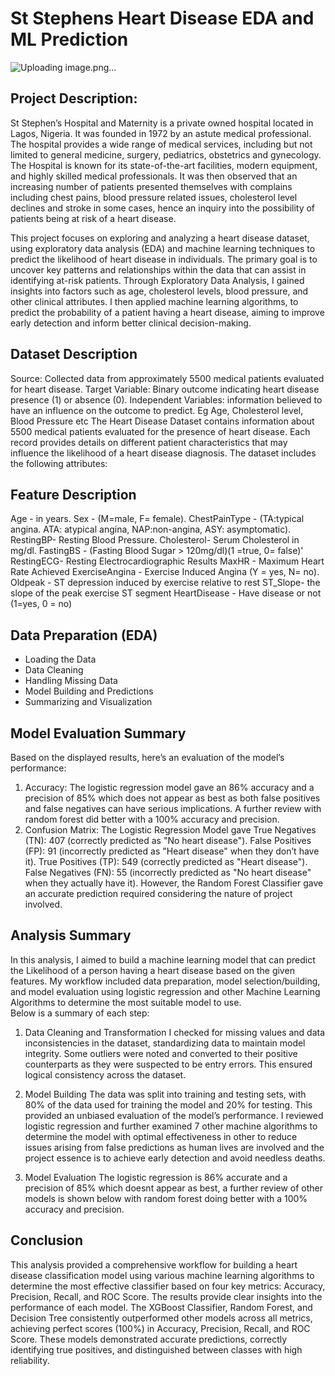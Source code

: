 # St Stephens Heart Disease EDA and ML Prediction

![Uploading image.png…]()


## Project Description:
St Stephen’s Hospital and Maternity is a private owned hospital located in Lagos, Nigeria. It was founded in 1972 by an astute medical professional. The hospital provides a wide range of medical services, including but not limited to general medicine, surgery, pediatrics, obstetrics and gynecology. The Hospital is known for its state-of-the-art facilities, modern equipment, and highly skilled medical professionals. 
It was then observed that an increasing number of patients presented themselves with complains including chest pains, blood pressure related issues, cholesterol level declines and stroke in some cases,  hence an inquiry into the possibility of patients being at risk of a heart disease. 

This project focuses on exploring and analyzing a heart disease dataset, using exploratory data analysis (EDA) and machine learning techniques to predict the likelihood of heart disease in individuals. 
The primary goal is to uncover key patterns and relationships within the data that can assist in identifying at-risk patients. Through Exploratory Data Analysis, I gained insights into factors such as age, cholesterol levels, blood pressure, and other clinical attributes. I then applied machine learning algorithms, to predict the probability of a patient having a heart disease, aiming to improve early detection and inform better clinical decision-making.

## Dataset Description
Source: Collected data from approximately 5500 medical patients evaluated for heart disease.
Target Variable: Binary outcome indicating heart disease presence (1) or absence (0).
Independent Variables: information believed to have an influence on the outcome to predict. Eg Age, Cholesterol level, Blood Pressure etc
The Heart Disease Dataset contains information about 5500 medical patients evaluated for the presence of heart disease. Each record provides details on different patient characteristics that may influence the likelihood of a heart disease diagnosis. The dataset includes the following attributes:

## Feature Description
Age - in years.
Sex - (M=male, F= female).
ChestPainType - (TA:typical angina. ATA: atypical angina, NAP:non-angina, ASY: asymptomatic).
RestingBP- Resting Blood Pressure.
Cholesterol- Serum Cholesterol in mg/dl.
FastingBS - (Fasting Blood Sugar > 120mg/dl)(1 =true, 0= false)'
RestingECG- Resting Electrocardiographic Results
MaxHR - Maximum Heart Rate Achieved
ExerciseAngina - Exercise Induced Angina (Y = yes, N= no).
Oldpeak - ST depression induced by exercise relative to rest
ST_Slope- the slope of the peak exercise ST segment
HeartDisease - Have disease or not (1=yes, 0 = no) 

## Data Preparation (EDA)
*   Loading the Data
*   Data Cleaning
*   Handling Missing Data
*   Model Building and Predictions
*   Summarizing and Visualization


## Model Evaluation Summary
Based on the displayed results, here’s an evaluation of the model’s performance:
1. Accuracy: The logistic regression model gave an 86% accuracy and a precision of 85% which does not appear as best as both false positives and false negatives can have serious implications. A further review with random forest did better with a 100% accuracy and precision.
2. Confusion Matrix: The Logistic Regression Model gave True Negatives (TN): 407 (correctly predicted as "No heart disease"). False Positives (FP): 91 (incorrectly predicted as "Heart disease" when they don’t have it). True Positives (TP): 549 (correctly predicted as "Heart disease"). False Negatives (FN): 55 (incorrectly predicted as "No heart disease" when they actually have it). However, the Random Forest Classifier gave an accurate prediction required considering the nature of project involved.

## Analysis Summary
In this analysis, I aimed to build a machine learning model that can predict the
Likelihood of a person having a heart disease based on the given features. My workflow included data preparation, model selection/building, and model evaluation using logistic regression and other Machine Learning Algorithms to determine the most suitable model to use.  
Below is a summary of each step:

1. Data Cleaning and Transformation
I checked for missing values and data inconsistencies in the dataset, standardizing data to maintain model integrity. Some outliers were noted and converted to their positive counterparts as they were suspected to be entry errors. This ensured logical consistency across the dataset.

2. Model Building
The data was split into training and testing sets, with 80% of the data used for training the model and 20% for testing. This provided an unbiased evaluation of the model’s performance. I reviewed logistic regression and further examined 7 other machine algorithms to determine the model with optimal effectiveness in other to reduce issues arising from false predictions as human lives are involved and the project essence is to achieve early detection and avoid needless deaths.

3. Model Evaluation
The logistic regression is 86% accurate and a precision of 85% which doesnt appear as best, a further review of other models is shown below with random forest doing better with a 100% accuracy and precision.

## Conclusion
This analysis provided a comprehensive workflow for building a heart disease classification model using various machine learning algorithms to determine the most effective classifier based on four key metrics: Accuracy, Precision, Recall, and ROC Score. The results provide clear insights into the performance of each model. The XGBoost Classifier, Random Forest, and Decision Tree consistently outperformed other models across all metrics, achieving perfect scores (100%) in Accuracy, Precision, Recall, and ROC Score. These models demonstrated accurate predictions, correctly identifying true positives, and distinguished between classes with high reliability.
